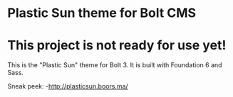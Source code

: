 Plastic Sun theme for Bolt CMS
=========

# This project is not ready for use yet!

This is the "Plastic Sun" theme for Bolt 3. It is built with Foundation 6 and Sass.

Sneak peek: -http://plasticsun.boors.ma/
